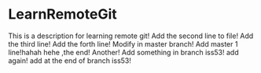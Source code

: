 # LearnRemoteGit
This is a description for learning remote git!
Add the second line to file!
Add the third line!
Add the forth line!
Modify in master branch!
Add master 1 line!hahah hehe ,the end!
Another!
Add something in branch iss53!
add again!
add at the end of branch iss53!

